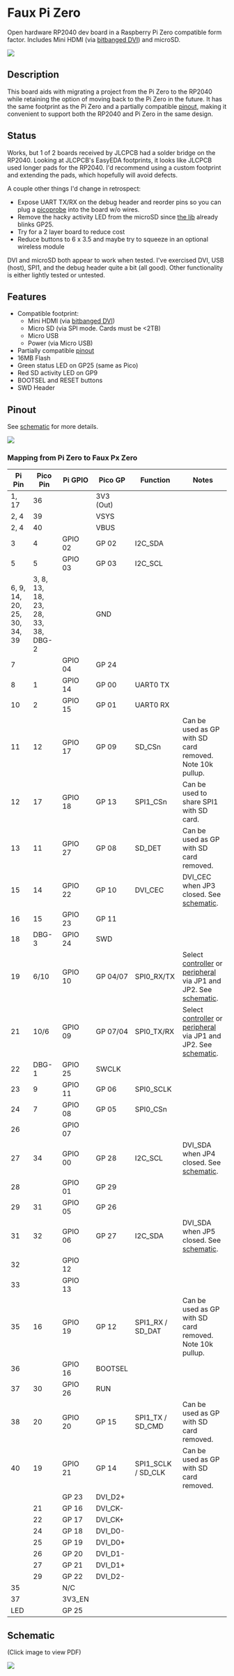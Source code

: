 # Faux Pi Zero

Open hardware RP2040 dev board in a Raspberry Pi Zero compatible form factor.  Includes Mini HDMI (via [bitbanged DVI](https://github.com/Wren6991/PicoDVI)) and microSD.

[![](docs/assets/render.jpg)](docs/assets/render.jpg)

## Description

This board aids with migrating a project from the Pi Zero to the RP2040 while retaining the option of moving back to the Pi Zero in the future.  It has the same footprint as the Pi Zero and a partially compatible [pinout](#pinout), making it convenient to support both the RP2040 and Pi Zero in the same design.

## Status

Works, but 1 of 2 boards received by JLCPCB had a solder bridge on the RP2040.  Looking at JLCPCB's EasyEDA footprints, it looks like JLCPCB used longer pads for the RP2040.  I'd recommend using a custom footprint and extending the pads, which hopefully will avoid defects.

A couple other things I'd change in retrospect:
* Expose UART TX/RX on the debug header and reorder pins so you can plug a [picoprobe](https://github.com/raspberrypi/picoprobe) into the board w/o wires.
* Remove the hacky activity LED from the microSD since [the lib](https://github.com/carlk3/no-OS-FatFS-SD-SPI-RPi-Pico) already blinks GP25.
* Try for a 2 layer board to reduce cost
* Reduce buttons to 6 x 3.5 and maybe try to squeeze in an optional wireless module

DVI and microSD both appear to work when tested.  I've exercised DVI, USB (host), SPI1, and the debug header quite a bit (all good).  Other functionality is either lightly tested or untested.

## Features

* Compatible footprint:
  * Mini HDMI (via [bitbanged DVI](https://github.com/Wren6991/PicoDVI))
  * Micro SD (via SPI mode.  Cards must be <2TB)
  * Micro USB
  * Power (via Micro USB)
* Partially compatible [pinout](#pinout)
* 16MB Flash
* Green status LED on GP25 (same as Pico)
* Red SD activity LED on GP9
* BOOTSEL and RESET buttons
* SWD Header

## Pinout

See [schematic](#schematic) for more details.

[![](docs/assets/pinout.drawio.svg)](https://raw.githubusercontent.com/DLehenbauer/faux-pi-zero/main/docs/assets/pinout.drawio.svg)

### Mapping from Pi Zero to Faux Px Zero

Pi Pin | Pico Pin | Pi GPIO | Pico GP | Function | Notes
-|-|-|-|-|-
1, 17 | 36 |  | 3V3 (Out) |  |
2, 4 | 39 |  | VSYS |  |
2, 4 | 40 |  | VBUS |  |
3 | 4 | GPIO 02 | GP 02 | I2C_SDA |
5 | 5 | GPIO 03 | GP 03 | I2C_SCL |
6, 9, 14, 20, 25, 30, 34, 39 | 3, 8, 13, 18, 23, 28, 33, 38, DBG-2 |  | GND |  |
7 |  | GPIO 04 | GP 24 |  |
8 | 1 | GPIO 14 | GP 00 | UART0 TX |
10 | 2 | GPIO 15 | GP 01 | UART0 RX |
11 | 12 | GPIO 17 | GP 09 | SD_CSn | Can be used as GP with SD card removed.  Note 10k pullup.
12 | 17 | GPIO 18 | GP 13 | SPI1_CSn | Can be used to share SPI1 with SD card.
13 | 11 | GPIO 27 | GP 08 | SD_DET | Can be used as GP with SD card removed.
15 | 14 | GPIO 22 | GP 10 | DVI_CEC | DVI_CEC when JP3 closed.  See [schematic](#schematic).
16 | 15 | GPIO 23 | GP 11 |  |
18 | DBG-3 | GPIO 24 | SWD |  |
19 | 6/10 | GPIO 10 | GP 04/07 | SPI0_RX/TX | Select [controller](https://www.oshwa.org/a-resolution-to-redefine-spi-signal-names/) or [peripheral](https://www.oshwa.org/a-resolution-to-redefine-spi-signal-names/) via JP1 and JP2.  See [schematic](#schematic).
21 | 10/6 | GPIO 09 | GP 07/04 | SPI0_TX/RX | Select [controller](https://www.oshwa.org/a-resolution-to-redefine-spi-signal-names/) or [peripheral](https://www.oshwa.org/a-resolution-to-redefine-spi-signal-names/) via JP1 and JP2.  See [schematic](#schematic).
22 | DBG-1 | GPIO 25 | SWCLK |  |
23 | 9 | GPIO 11 | GP 06 | SPI0_SCLK |
24 | 7 | GPIO 08 | GP 05 | SPI0_CSn |
26 |  | GPIO 07 |  |  |
27 | 34 | GPIO 00 | GP 28 | I2C_SCL | DVI_SDA when JP4 closed.  See [schematic](#schematic).
28 |  | GPIO 01 | GP 29 |  |
29 | 31 | GPIO 05 | GP 26 |  |
31 | 32 | GPIO 06 | GP 27 | I2C_SDA | DVI_SDA when JP5 closed.  See [schematic](#schematic).
32 |  | GPIO 12 |  |  |
33 |  | GPIO 13 |  |  |
35 | 16 | GPIO 19 | GP 12 | SPI1_RX / SD_DAT | Can be used as GP with SD card removed.  Note 10k pullup.
36 |  | GPIO 16 | BOOTSEL |  |
37 | 30 | GPIO 26 | RUN |  |
38 | 20 | GPIO 20 | GP 15 | SPI1_TX / SD_CMD | Can be used as GP with SD card removed.
40 | 19 | GPIO 21 | GP 14 | SPI1_SCLK / SD_CLK | Can be used as GP with SD card removed.
   |    |    | GP 23 | DVI_D2+ |
   |    | 21 | GP 16 | DVI_CK- |
   |    | 22 | GP 17 | DVI_CK+ |
   |    | 24 | GP 18 | DVI_D0- |
   |    | 25 | GP 19 | DVI_D0+ |
   |    | 26 | GP 20 | DVI_D1- |
   |    | 27 | GP 21 | DVI_D1+ |
   |    | 29 | GP 22 | DVI_D2- |
   | 35 |  | N/C |  |
   | 37 |  | 3V3_EN |  |
   | LED |  | GP 25 |  |

## Schematic

(Click image to view PDF)

[![](docs/assets/schematic.png)](docs/assets/schematic.pdf)
